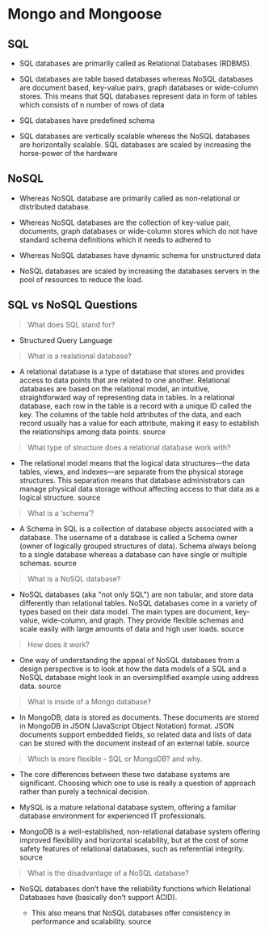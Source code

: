 # Mongo and Mongoose

## SQL

- SQL databases are primarily called as Relational Databases (RDBMS).

- SQL databases are table based databases whereas NoSQL databases are document based, key-value pairs, graph databases or wide-column stores. This means that SQL databases represent data in form of tables which consists of n number of rows of data

- SQL databases have predefined schema

- SQL databases are vertically scalable whereas the NoSQL databases are horizontally scalable. SQL databases are scaled by increasing the horse-power of the hardware

## NoSQL

- Whereas NoSQL database are primarily called as non-relational or distributed database.

- Whereas NoSQL databases are the collection of key-value pair, documents, graph databases or wide-column stores which do not have standard schema definitions which it needs to adhered to

- Whereas NoSQL databases have dynamic schema for unstructured data

- NoSQL databases are scaled by increasing the databases servers in the pool of resources to reduce the load.

## SQL vs NoSQL Questions

> What does SQL stand for?

- Structured Query Language

> What is a realational database?

- A relational database is a type of database that stores and provides access to data points that are related to one another. Relational databases are based on the relational model, an intuitive, straightforward way of representing data in tables. In a relational database, each row in the table is a record with a unique ID called the key. The columns of the table hold attributes of the data, and each record usually has a value for each attribute, making it easy to establish the relationships among data points. source

> What type of structure does a relational database work with?

- The relational model means that the logical data structures—the data tables, views, and indexes—are separate from the physical storage structures. This separation means that database administrators can manage physical data storage without affecting access to that data as a logical structure. source

> What is a ‘schema’?

- A Schema in SQL is a collection of database objects associated with a database. The username of a database is called a Schema owner (owner of logically grouped structures of data). Schema always belong to a single database whereas a database can have single or multiple schemas. source

> What is a NoSQL database?

- NoSQL databases (aka "not only SQL") are non tabular, and store data differently than relational tables. NoSQL databases come in a variety of types based on their data model. The main types are document, key-value, wide-column, and graph. They provide flexible schemas and scale easily with large amounts of data and high user loads. source

> How does it work?

- One way of understanding the appeal of NoSQL databases from a design perspective is to look at how the data models of a SQL and a NoSQL database might look in an oversimplified example using address data. source

> What is inside of a Mongo database?

- In MongoDB, data is stored as documents. These documents are stored in MongoDB in JSON (JavaScript Object Notation) format. JSON documents support embedded fields, so related data and lists of data can be stored with the document instead of an external table. source

> Which is more flexible - SQL or MongoDB? and why.

- The core differences between these two database systems are significant. Choosing which one to use is really a question of approach rather than purely a technical decision.

- MySQL is a mature relational database system, offering a familiar database environment for experienced IT professionals.

- MongoDB is a well-established, non-relational database system offering improved flexibility and horizontal scalability, but at the cost of some safety features of relational databases, such as referential integrity. source

> What is the disadvantage of a NoSQL database?

- NoSQL databases don’t have the reliability functions which Relational Databases have (basically don’t support ACID).

  - This also means that NoSQL databases offer consistency in performance and scalability. source
